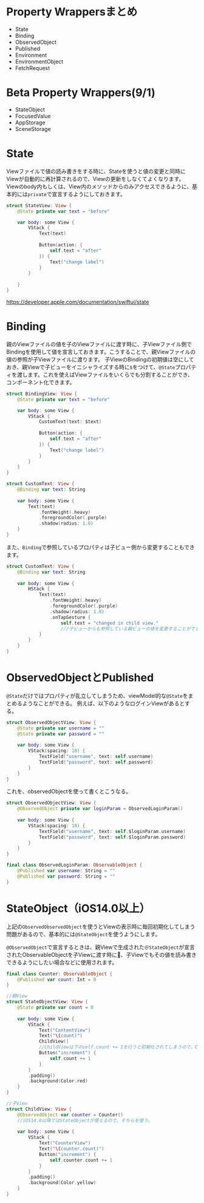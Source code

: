 # Property Wrappersまとめ
- State
- Binding
- ObservedObject
- Published
- Environment
- EnvironmentObject
- FetchRequest

# Beta Property Wrappers(9/1)
- StateObject
- FocusedValue
- AppStorage
- SceneStorage

# State
Viewファイルで値の読み書きをする時に、Stateを使うと値の変更と同時にViewが自動的に再計算されるので、Viewの更新をしなくてよくなります。
Viewのbody内もしくは、View内のメソッドからのみアクセスできるように、基本的には`private`で宣言するようにしておきます。

```swift
struct StateView: View {
    @State private var text = "before"

    var body: some View {
        VStack {
            Text(text)
            
            Button(action: {
                self.text = "after"
            }) {
                Text("change label")
            }
        }
        
    }
}

```
https://developer.apple.com/documentation/swiftui/state

# Binding
親のViewファイルの値を子のViewファイルに渡す時に、子Viewファイル側でBindingを使用して値を宣言しておきます。こうすることで、親Viewファイルの値の参照が子Viewファイルに渡ります。
子ViewのBindingの初期値は空にしておき、親Viewで子ビューをイニシャライズする時に`$`をつけて、`@State`プロパティを渡します。これを使えばViewファイルをいくらでも分割することができ、コンポーネント化できます。

```swift
struct BindingView: View {
    @State private var text = "before"

    var body: some View {
        VStack {
            CustomText(text: $text)
            
            Button(action: {
                self.text = "after"
            }) {
                Text("change label")
            }
        }
    }
}

struct CustomText: View {
    @Binding var text: String
    
    var body: some View {
        Text(text)
            .fontWeight(.heavy)
            .foregroundColor(.purple)
            .shadow(radius: 1.0)
    }
}
```

また、`Binding`で参照しているプロパティは子ビュー側から変更することもできます。
```swift
struct CustomText: View {
    @Binding var text: String
    
    var body: some View {
        HStack {
            Text(text)
                .fontWeight(.heavy)
                .foregroundColor(.purple)
                .shadow(radius: 1.0)
                .onTapGesture {
                    self.text = "changed in child view."
                    ///子ビューからも参照している親ビューの値を変更することができる
            }
        }
    }
}
```

# ObservedObjectとPublished

`@State`だけではプロパティが乱立してしまうため、viewModel的な`@State`をまとめるようなことができる。
例えば、以下のようなログインViewがあるとする。

```swift
struct ObservedObjectView: View {
    @State private var username = ""
    @State private var password = ""
    
    var body: some View {
        VStack(spacing: 10) {
            TextField("username", text: self.username)
            TextField("password", text: self.password)
        }
    }
}
```

これを、observedObjectを使って書くとこうなる。


```swift
struct ObservedObjectView: View {
    @ObservedObject private var loginParam = ObservedLoginParam()
    
    var body: some View {
        VStack(spacing: 10) {
            TextField("username", text: self.$loginParam.username)
            TextField("password", text: self.$loginParam.password)
        }
    }
}

final class ObservedLoginParam: ObservableObject {
    @Published var username: String = ""
    @Published var password: String = ""
}
```

# StateObject（iOS14.0以上）

上記の`ObservedObservedObject`を使うとViewの表示時に毎回初期化してしまう問題があるので、基本的には`@StateObject`を使うようにします。

`@ObservedObject`で宣言するときは、親Viewで生成された`＠StateObject`が宣言されたObservableObjectを子Viewに渡す時に、子Viewでもその値を読み書きできるようにしたい場合などに使用されます。

```swift
final class Counter: ObservableObject {
    @Published var count: Int = 0
}

//親View
struct StateObjectView: View {
    @State private var count = 0
    
    var body: some View {
        VStack {
            Text("ContentView")
            Text("\(count)")
            ChildView() 
            //ChildViewは下のself.count += 1を行うと初期化されてしまうので、ChildViewの中のcounterは0に戻ってしまう。
            Button("increment") {
                self.count += 1
            }
        }
        .padding()
        .background(Color.red)
    }
}

//子View
struct ChildView: View {
    @ObservedObject var counter = Counter()
    //iOS14.0以降ではStateObjectが使えるので、そちらを使う。
    
    var body: some View {
        VStack {
            Text("CounterView")
            Text("\(counter.count)")
            Button("increment") {
                self.counter.count += 1
            }
        }
        .padding()
        .background(Color.yellow)
    }
}
```